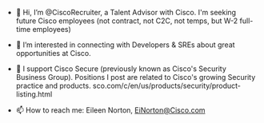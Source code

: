 - 👋 Hi, I’m @CiscoRecruiter, a Talent Advisor with Cisco. I'm seeking future Cisco employees (not contract, not C2C, not temps, but W-2 full-time employees)
- 👀 I’m interested in connecting with Developers & SREs about great opportunities at Cisco.
- 🌱 I support Cisco Secure (previously known as Cisco's Security Business Group). Positions I post are related to Cisco's growing Security practice and products. sco.com/c/en/us/products/security/product-listing.html 


- 📫 How to reach me: Eileen Norton, EiNorton@Cisco.com

<!---
CiscoRecruiter/CiscoRecruiter is a ✨ special ✨ repository because its `README.md` (this file) appears on your GitHub profile.
You can click the Preview link to take a look at your changes.
--->
